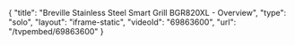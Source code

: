 {
    "title": "Breville Stainless Steel Smart Grill BGR820XL - Overview",
    "type": "solo",
    "layout": "iframe-static",
    "videoId": "69863600",
    "url": "\/tvpembed\/69863600"
}
